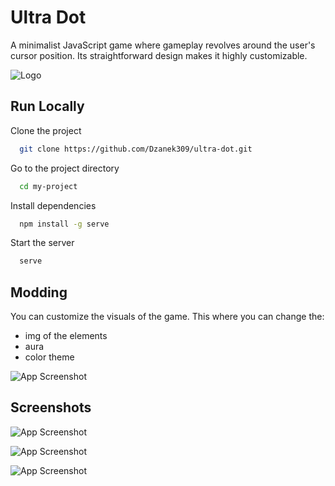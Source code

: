 
# Ultra Dot

A minimalist JavaScript game where gameplay revolves around the user's cursor position. Its straightforward design makes it highly customizable.


![Logo](https://dev-to-uploads.s3.amazonaws.com/uploads/articles/th5xamgrr6se0x5ro4g6.png)


## Run Locally

Clone the project

```bash
  git clone https://github.com/Dzanek309/ultra-dot.git
```

Go to the project directory

```bash
  cd my-project
```

Install dependencies

```bash
  npm install -g serve
```

Start the server

```bash
  serve
```

## Modding

You can customize the visuals of the game.
This where you can change the:
- img of the elements
- aura
- color theme

![App Screenshot](https://via.placeholder.com/468x300?text=App+Screenshot+Here)
## Screenshots

![App Screenshot](https://via.placeholder.com/468x300?text=App+Screenshot+Here)

![App Screenshot](https://via.placeholder.com/468x300?text=App+Screenshot+Here)

![App Screenshot](https://via.placeholder.com/468x300?text=App+Screenshot+Here)

